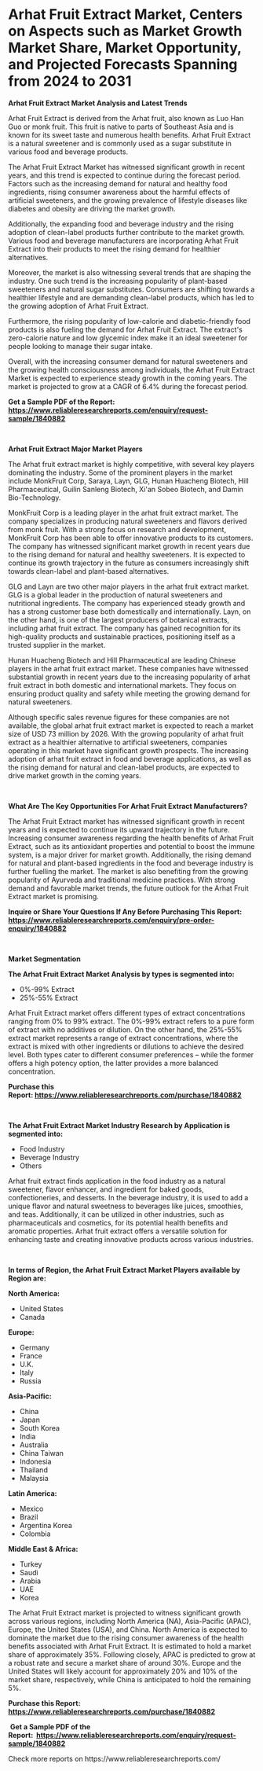 <p><h1>Arhat Fruit Extract Market, Centers on Aspects such as Market Growth Market Share, Market Opportunity, and Projected Forecasts Spanning from 2024 to 2031</h1></p><p><strong>Arhat Fruit Extract Market Analysis and Latest Trends</strong></p>
<p><p>Arhat Fruit Extract is derived from the Arhat fruit, also known as Luo Han Guo or monk fruit. This fruit is native to parts of Southeast Asia and is known for its sweet taste and numerous health benefits. Arhat Fruit Extract is a natural sweetener and is commonly used as a sugar substitute in various food and beverage products.</p><p>The Arhat Fruit Extract Market has witnessed significant growth in recent years, and this trend is expected to continue during the forecast period. Factors such as the increasing demand for natural and healthy food ingredients, rising consumer awareness about the harmful effects of artificial sweeteners, and the growing prevalence of lifestyle diseases like diabetes and obesity are driving the market growth.</p><p>Additionally, the expanding food and beverage industry and the rising adoption of clean-label products further contribute to the market growth. Various food and beverage manufacturers are incorporating Arhat Fruit Extract into their products to meet the rising demand for healthier alternatives.</p><p>Moreover, the market is also witnessing several trends that are shaping the industry. One such trend is the increasing popularity of plant-based sweeteners and natural sugar substitutes. Consumers are shifting towards a healthier lifestyle and are demanding clean-label products, which has led to the growing adoption of Arhat Fruit Extract.</p><p>Furthermore, the rising popularity of low-calorie and diabetic-friendly food products is also fueling the demand for Arhat Fruit Extract. The extract's zero-calorie nature and low glycemic index make it an ideal sweetener for people looking to manage their sugar intake.</p><p>Overall, with the increasing consumer demand for natural sweeteners and the growing health consciousness among individuals, the Arhat Fruit Extract Market is expected to experience steady growth in the coming years. The market is projected to grow at a CAGR of 6.4% during the forecast period.</p></p>
<p><strong>Get a Sample PDF of the Report:&nbsp; <a href="https://www.reliableresearchreports.com/enquiry/request-sample/1840882">https://www.reliableresearchreports.com/enquiry/request-sample/1840882</a></strong></p>
<p>&nbsp;</p>
<p><strong>Arhat Fruit Extract Major Market Players</strong></p>
<p><p>The Arhat fruit extract market is highly competitive, with several key players dominating the industry. Some of the prominent players in the market include MonkFruit Corp, Saraya, Layn, GLG, Hunan Huacheng Biotech, Hill Pharmaceutical, Guilin Sanleng Biotech, Xi'an Sobeo Biotech, and Damin Bio-Technology.</p><p>MonkFruit Corp is a leading player in the arhat fruit extract market. The company specializes in producing natural sweeteners and flavors derived from monk fruit. With a strong focus on research and development, MonkFruit Corp has been able to offer innovative products to its customers. The company has witnessed significant market growth in recent years due to the rising demand for natural and healthy sweeteners. It is expected to continue its growth trajectory in the future as consumers increasingly shift towards clean-label and plant-based alternatives.</p><p>GLG and Layn are two other major players in the arhat fruit extract market. GLG is a global leader in the production of natural sweeteners and nutritional ingredients. The company has experienced steady growth and has a strong customer base both domestically and internationally. Layn, on the other hand, is one of the largest producers of botanical extracts, including arhat fruit extract. The company has gained recognition for its high-quality products and sustainable practices, positioning itself as a trusted supplier in the market.</p><p>Hunan Huacheng Biotech and Hill Pharmaceutical are leading Chinese players in the arhat fruit extract market. These companies have witnessed substantial growth in recent years due to the increasing popularity of arhat fruit extract in both domestic and international markets. They focus on ensuring product quality and safety while meeting the growing demand for natural sweeteners.</p><p>Although specific sales revenue figures for these companies are not available, the global arhat fruit extract market is expected to reach a market size of USD 73 million by 2026. With the growing popularity of arhat fruit extract as a healthier alternative to artificial sweeteners, companies operating in this market have significant growth prospects. The increasing adoption of arhat fruit extract in food and beverage applications, as well as the rising demand for natural and clean-label products, are expected to drive market growth in the coming years.</p></p>
<p>&nbsp;</p>
<p><strong>What Are The Key Opportunities For Arhat Fruit Extract Manufacturers?</strong></p>
<p><p>The Arhat Fruit Extract market has witnessed significant growth in recent years and is expected to continue its upward trajectory in the future. Increasing consumer awareness regarding the health benefits of Arhat Fruit Extract, such as its antioxidant properties and potential to boost the immune system, is a major driver for market growth. Additionally, the rising demand for natural and plant-based ingredients in the food and beverage industry is further fuelling the market. The market is also benefiting from the growing popularity of Ayurveda and traditional medicine practices. With strong demand and favorable market trends, the future outlook for the Arhat Fruit Extract market is promising.</p></p>
<p><strong>Inquire or Share Your Questions If Any Before Purchasing This Report: <a href="https://www.reliableresearchreports.com/enquiry/pre-order-enquiry/1840882">https://www.reliableresearchreports.com/enquiry/pre-order-enquiry/1840882</a></strong></p>
<p>&nbsp;</p>
<p><strong>Market Segmentation</strong></p>
<p><strong>The Arhat Fruit Extract Market Analysis by types is segmented into:</strong></p>
<p><ul><li>0%-99% Extract</li><li>25%-55% Extract</li></ul></p>
<p><p>Arhat Fruit Extract market offers different types of extract concentrations ranging from 0% to 99% extract. The 0%-99% extract refers to a pure form of extract with no additives or dilution. On the other hand, the 25%-55% extract market represents a range of extract concentrations, where the extract is mixed with other ingredients or dilutions to achieve the desired level. Both types cater to different consumer preferences – while the former offers a high potency option, the latter provides a more balanced concentration.</p></p>
<p><strong>Purchase this Report:&nbsp;<a href="https://www.reliableresearchreports.com/purchase/1840882">https://www.reliableresearchreports.com/purchase/1840882</a></strong></p>
<p>&nbsp;</p>
<p><strong>The Arhat Fruit Extract Market Industry Research by Application is segmented into:</strong></p>
<p><ul><li>Food Industry</li><li>Beverage Industry</li><li>Others</li></ul></p>
<p><p>Arhat fruit extract finds application in the food industry as a natural sweetener, flavor enhancer, and ingredient for baked goods, confectioneries, and desserts. In the beverage industry, it is used to add a unique flavor and natural sweetness to beverages like juices, smoothies, and teas. Additionally, it can be utilized in other industries, such as pharmaceuticals and cosmetics, for its potential health benefits and aromatic properties. Arhat fruit extract offers a versatile solution for enhancing taste and creating innovative products across various industries.</p></p>
<p>&nbsp;</p>
<p><strong>In terms of Region, the Arhat Fruit Extract Market Players available by Region are:</strong></p>
<p>
    <p> <strong> North America: </strong>
        <ul>
            <li>United States</li>
            <li>Canada</li>
        </ul>
        </p> 
    <p> <strong> Europe: </strong>
        <ul>
            <li>Germany</li>
            <li>France</li>
            <li>U.K.</li>
            <li>Italy</li>
            <li>Russia</li>
        </ul>
        </p> 
    <p> <strong> Asia-Pacific: </strong>
        <ul>
            <li>China</li>
            <li>Japan</li>
            <li>South Korea</li>
            <li>India</li>
            <li>Australia</li>
            <li>China Taiwan</li>
            <li>Indonesia</li>
            <li>Thailand</li>
            <li>Malaysia</li>
        </ul>
        </p> 
    <p> <strong> Latin America: </strong>
        <ul>
            <li>Mexico</li>
            <li>Brazil</li>
            <li>Argentina Korea</li>
            <li>Colombia</li>
        </ul>
        </p> 
    <p> <strong> Middle East & Africa: </strong>
        <ul>
            <li>Turkey</li>
            <li>Saudi</li>
            <li>Arabia</li>
            <li>UAE</li>
            <li>Korea</li>
        </ul>
    </p>
    </p>
<p><p>The Arhat Fruit Extract market is projected to witness significant growth across various regions, including North America (NA), Asia-Pacific (APAC), Europe, the United States (USA), and China. North America is expected to dominate the market due to the rising consumer awareness of the health benefits associated with Arhat Fruit Extract. It is estimated to hold a market share of approximately 35%. Following closely, APAC is predicted to grow at a robust rate and secure a market share of around 30%. Europe and the United States will likely account for approximately 20% and 10% of the market share, respectively, while China is anticipated to hold the remaining 5%.</p></p>
<p><strong>Purchase this Report: <a href="https://www.reliableresearchreports.com/purchase/1840882">https://www.reliableresearchreports.com/purchase/1840882</a></strong></p>
<p>&nbsp;<strong>Get a Sample PDF of the Report:&nbsp;&nbsp;<a href="https://www.reliableresearchreports.com/enquiry/request-sample/1840882">https://www.reliableresearchreports.com/enquiry/request-sample/1840882</a></strong></p>
<p><strong></strong></p>
<p>Check more reports on https://www.reliableresearchreports.com/</p>